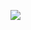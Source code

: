![](https://cdn.nlark.com/yuque/0/2021/jpeg/743297/1637299479308-12ec30aa-3fe1-413b-bdb0-5d27f8b68a30.jpeg)
